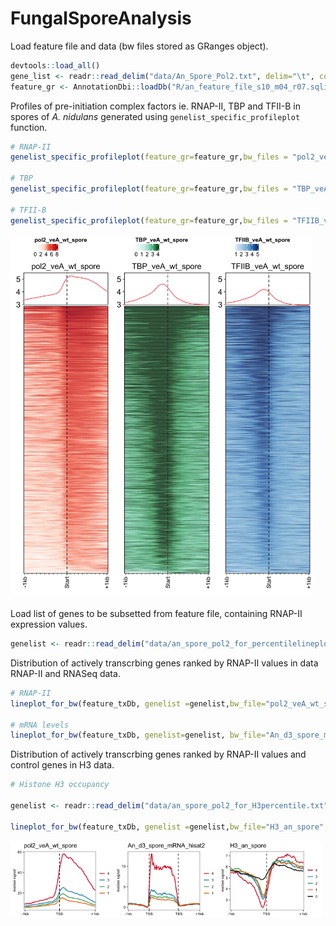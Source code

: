 
<!-- README.md is generated from README.Rmd. Please edit that file -->
FungalSporeAnalysis
===================

Load feature file and data (bw files stored as GRanges object).

``` r
devtools::load_all()
gene_list <- readr::read_delim("data/An_Spore_Pol2.txt", delim="\t", col_names = FALSE)
feature_gr <- AnnotationDbi::loadDb("R/an_feature_file_s10_m04_r07.sqlite")
```

Profiles of pre-initiation complex factors ie. RNAP-II, TBP and TFII-B in spores of *A. nidulans* generated using `genelist_specific_profileplot` function.

``` r
# RNAP-II 
genelist_specific_profileplot(feature_gr=feature_gr,bw_files = "pol2_veA_wt_spore", genelist=gene_list, output_name="An_Spore_Pol2", ymin=3,max_key = 10, min_key = 0, ymax = 5.5, palette = "white_red")

# TBP
genelist_specific_profileplot(feature_gr=feature_gr,bw_files = "TBP_veA_wt_spore", genelist=gene_list,max_key=4.5,min_key = 0, output_name="An_Spore_TBP", ymin=3, palette = "white_green", ymax = 5.5)

# TFII-B
genelist_specific_profileplot(feature_gr=feature_gr,bw_files = "TFIIB_veA_wt_spore", genelist=gene_list,max_key=5,min_key = 1, output_name="An_Spore_TFIIB", ymin=3, palette = "white_blue", ymax = 5.5)
```

<img src="plots/An_Spore_Pol2_1030_hm.png" alt=" " width="32%" height="10%" /><img src="plots/An_Spore_TBP_1030_hm.png" alt=" " width="32%" height="10%" /><img src="plots/An_Spore_TFIIB_1030_hm.png" alt=" " width="32%" height="10%" />
<p class="caption">
</p>

Load list of genes to be subsetted from feature file, containing RNAP-II expression values.

``` r
genelist <- readr::read_delim("data/an_spore_pol2_for_percentilelineplot.txt",delim="\t", col_names=FALSE)
```

Distribution of actively transcrbing genes ranked by RNAP-II values in data RNAP-II and RNASeq data.

``` r
# RNAP-II
lineplot_for_bw(feature_txDb, genelist =genelist,bw_file="pol2_veA_wt_spore", output_name = "plots/pol2_veA_wt_spore")

# mRNA levels
lineplot_for_bw(feature_txDb, genelist=genelist, bw_file="An_d3_spore_mRNA_hisat2", output_name = "plots/An_d3_spore_mRNA_hisat2", tss=FALSE)
```

Distribution of actively transcrbing genes ranked by RNAP-II values and control genes in H3 data.

``` r
# Histone H3 occupancy

genelist <- readr::read_delim("data/an_spore_pol2_for_H3percentile.txt",delim="\t", col_names=FALSE)

lineplot_for_bw(feature_txDb, genelist =genelist,bw_file="H3_an_spore", output_name = "plots/H3_an_spore", expression_value = FALSE)
```

<img src="plots/pol2_veA_wt_spore_lineplot.png" alt=" " width="33%" height="20%" /><img src="plots/An_d3_spore_mRNA_hisat2_lineplot.png" alt=" " width="33%" height="20%" /><img src="plots/H3_an_spore_lineplot.png" alt=" " width="33%" height="20%" />
<p class="caption">
</p>

